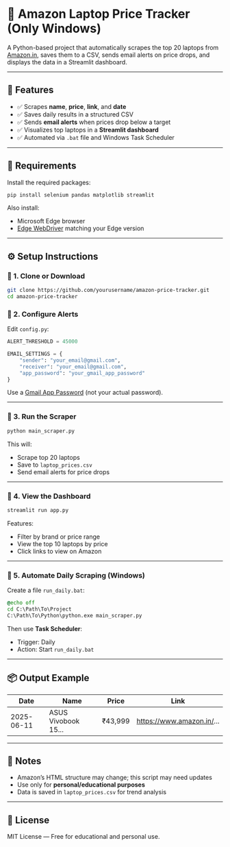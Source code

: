 
# 🛒 Amazon Laptop Price Tracker (Only Windows)

A Python-based project that automatically scrapes the top 20 laptops from [Amazon.in](https://www.amazon.in), saves them to a CSV, sends email alerts on price drops, and displays the data in a Streamlit dashboard.

---

## 🚀 Features

- ✅ Scrapes **name**, **price**, **link**, and **date**
- ✅ Saves daily results in a structured CSV
- ✅ Sends **email alerts** when prices drop below a target
- ✅ Visualizes top laptops in a **Streamlit dashboard**
- ✅ Automated via `.bat` file and Windows Task Scheduler

---

## 🧰 Requirements

Install the required packages:

```bash
pip install selenium pandas matplotlib streamlit
```

Also install:
- Microsoft Edge browser
- [Edge WebDriver](https://developer.microsoft.com/en-us/microsoft-edge/tools/webdriver/) matching your Edge version

---

## ⚙️ Setup Instructions

### 🔹 1. Clone or Download

```bash
git clone https://github.com/yourusername/amazon-price-tracker.git
cd amazon-price-tracker
```

### 🔹 2. Configure Alerts

Edit `config.py`:

```python
ALERT_THRESHOLD = 45000

EMAIL_SETTINGS = {
    "sender": "your_email@gmail.com",
    "receiver": "your_email@gmail.com",
    "app_password": "your_gmail_app_password"
}
```

Use a [Gmail App Password](https://support.google.com/accounts/answer/185833) (not your actual password).

---

### 🔹 3. Run the Scraper

```bash
python main_scraper.py
```

This will:
- Scrape top 20 laptops
- Save to `laptop_prices.csv`
- Send email alerts for price drops

---

### 🔹 4. View the Dashboard

```bash
streamlit run app.py
```

Features:
- Filter by brand or price range
- View the top 10 laptops by price
- Click links to view on Amazon

---

### 🔹 5. Automate Daily Scraping (Windows)

Create a file `run_daily.bat`:

```bat
@echo off
cd C:\Path\To\Project
C:\Path\To\Python\python.exe main_scraper.py
```

Then use **Task Scheduler**:
- Trigger: Daily
- Action: Start `run_daily.bat`

---

## 📦 Output Example

| Date       | Name                | Price    | Link                         |
|------------|---------------------|----------|------------------------------|
| 2025-06-11 | ASUS Vivobook 15... | ₹43,999  | https://www.amazon.in/...    |

---

## 📌 Notes

- Amazon’s HTML structure may change; this script may need updates
- Use only for **personal/educational purposes**
- Data is saved in `laptop_prices.csv` for trend analysis

---

## 📜 License

MIT License — Free for educational and personal use.
